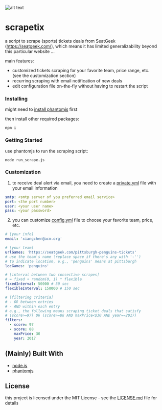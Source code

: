 ![alt text](https://cdnd.icons8.com/wp-content/uploads/2015/06/Website-Under-Construction.jpg "under construction")

# scrapetix

a script to scrape (sports) tickets deals from SeatGeek (https://seatgeek.com/), which means it has limited generalizability beyond this particular website ...

main features:
* customized tickets scraping for your favorite team, price range, etc. (see the customization section)
* recurring scraping with email notification of new deals
* edit configuration file on-the-fly without having to restart the script

### Installing
might need to [install phantomjs](http://phantomjs.org/download.html) first

then install other required packages:
```shell
npm i
```

### Getting Started
use phantomjs to run the scraping script:
```shell
node run_scrape.js
```

### Customization
1. to receive deal alert via email, you need to create a [private.yml](private.yml) file with your email information
```yaml
smtp: <smtp server of you preferred email service>
port: <the port number>
user: <your user name>
pass: <your password>
```
2. you can customize [config.yml](config.yml) file to choose your favorite team, price, etc.
```yaml
# [your info]
email: 'xiangchen@acm.org'

# [your team]
urlGames: 'https://seatgeek.com/pittsburgh-penguins-tickets'
# use the team's name (replace space if there's any with '-'') 
# to indicate location, e.g., 'penguins' means at pittsburgh
locGames: 'penguins'

# [interval between two consective scrapes]
# = fixed + random(0, 1) * flexible
fixedInterval: 50000 # 50 sec
flexibleInterval: 150000 # 150 sec

# [filtering criteria]
# - OR between entries
# - AND within each entry
# e.g., the following means scraping ticket deals that satisfy
# (score>=97) OR (score>=88 AND maxPrice<$30 AND year==2017)
filters:
  - score: 97
  - score: 88
    maxPrice: 30
    year: 2017
```

## (Mainly) Built With
* [node.js](https://nodejs.org/)
* [phantomjs](http://phantomjs.org/)

## License

this project is licensed under the MIT License - see the [LICENSE.md](LICENSE.md) file for details
